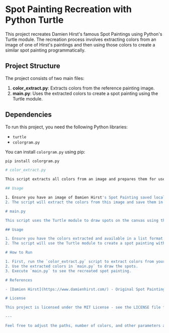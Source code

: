 # Spot Painting Recreation with Python Turtle

This project recreates Damien Hirst's famous Spot Paintings using Python's Turtle module. The recreation process involves extracting colors from an image of one of Hirst's paintings and then using those colors to create a similar spot painting programmatically.

## Project Structure

The project consists of two main files:

1. **color_extract.py**: Extracts colors from the reference painting image.
2. **main.py**: Uses the extracted colors to create a spot painting using the Turtle module.

## Dependencies

To run this project, you need the following Python libraries:
- `turtle`
- `colorgram.py`

You can install `colorgram.py` using pip:
```bash
pip install colorgram.py

# color_extract.py

This script extracts all colors from an image and prepares them for use in the spot painting. The script uses the colorgram module to achieve this.

## Usage

1. Ensure you have an image of Damien Hirst's Spot Painting saved locally.
2. The script will extract the colors from this image and save them in a format suitable for the `main.py` script.

# main.py

This script uses the Turtle module to draw spots on the canvas using the colors extracted by `color_extract.py`.

## Usage

1. Ensure you have the colors extracted and available in a list format.
2. The script will use the Turtle module to create a spot painting with these colors.

# How to Run

1. First, run the `color_extract.py` script to extract colors from your chosen image.
2. Use the extracted colors in `main.py` to draw the spots.
3. Execute `main.py` to see the recreated spot painting.

# References

- [Damien Hirst](https://www.damienhirst.com/) - Original Spot Painting Artist

# License

This project is licensed under the MIT License - see the LICENSE file for details.

---

Feel free to adjust the paths, number of colors, and other parameters as needed for your specific use case.


